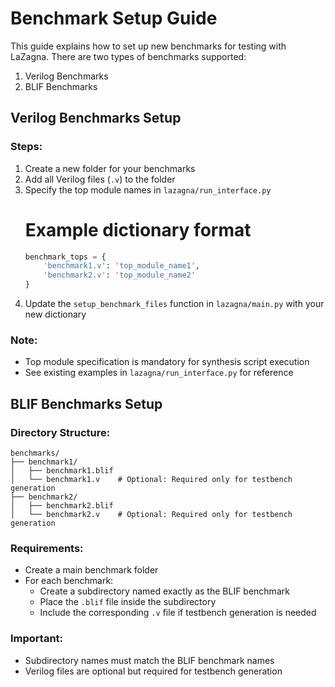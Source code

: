 # Benchmark Setup Guide

This guide explains how to set up new benchmarks for testing with LaZagna. There are two types of benchmarks supported:
1. Verilog Benchmarks
2. BLIF Benchmarks

## Verilog Benchmarks Setup

### Steps:
1. Create a new folder for your benchmarks
2. Add all Verilog files (`.v`) to the folder
3. Specify the top module names in `lazagna/run_interface.py`
   # Example dictionary format
   ``` python
   benchmark_tops = {
       'benchmark1.v': 'top_module_name1',
       'benchmark2.v': 'top_module_name2'
   }
   ```
4. Update the `setup_benchmark_files` function in `lazagna/main.py` with your new dictionary

### Note:
- Top module specification is mandatory for synthesis script execution
- See existing examples in `lazagna/run_interface.py` for reference

## BLIF Benchmarks Setup

### Directory Structure:
```
benchmarks/
├── benchmark1/
│   ├── benchmark1.blif
│   └── benchmark1.v    # Optional: Required only for testbench generation
├── benchmark2/
│   ├── benchmark2.blif
│   └── benchmark2.v    # Optional: Required only for testbench generation
```
### Requirements:
- Create a main benchmark folder
- For each benchmark:
  - Create a subdirectory named exactly as the BLIF benchmark
  - Place the `.blif` file inside the subdirectory
  - Include the corresponding `.v` file if testbench generation is needed

### Important:
- Subdirectory names must match the BLIF benchmark names
- Verilog files are optional but required for testbench generation
